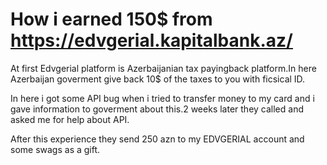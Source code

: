 # How i earned 150$ from https://edvgerial.kapitalbank.az/

 At first Edvgerial platform is Azerbaijanian tax payingback platform.In here Azerbaijan goverment give back 10$ of the taxes to you with ficsical ID.

 In here i got some API bug when i tried to transfer money to my card and i gave information to goverment about this.2 weeks later they called and asked me for help about API.
 
 After this experience they send 250 azn to my EDVGERIAL account and some swags as a gift.
 
 
